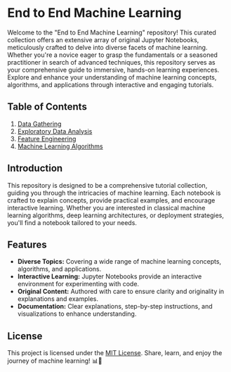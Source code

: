 # **End to End Machine Learning**

Welcome to the "End to End Machine Learning" repository! This curated collection offers an extensive array of original Jupyter Notebooks, meticulously crafted to delve into diverse facets of machine learning. Whether you're a novice eager to grasp the fundamentals or a seasoned practitioner in search of advanced techniques, this repository serves as your comprehensive guide to immersive, hands-on learning experiences. Explore and enhance your understanding of machine learning concepts, algorithms, and applications through interactive and engaging tutorials.

## Table of Contents

1. [Data Gathering](#00_Data_Gathering)
2. [Exploratory Data Analysis](#01_Exploratory_Data_Analysis_(EDA))
3. [Feature Engineering](#02_Feature_Engineering)
4. [Machine Learning Algorithms](#03_Machine_Learning_Algorithms)


## Introduction

This repository is designed to be a comprehensive tutorial collection, guiding you through the intricacies of machine learning. Each notebook is crafted to explain concepts, provide practical examples, and encourage interactive learning. Whether you are interested in classical machine learning algorithms, deep learning architectures, or deployment strategies, you'll find a notebook tailored to your needs.


## Features

- **Diverse Topics:** Covering a wide range of machine learning concepts, algorithms, and applications.
- **Interactive Learning:** Jupyter Notebooks provide an interactive environment for experimenting with code.
- **Original Content:** Authored with care to ensure clarity and originality in explanations and examples.
- **Documentation:** Clear explanations, step-by-step instructions, and visualizations to enhance understanding.
  

## License

This project is licensed under the [MIT License](LICENSE). Share, learn, and enjoy the journey of machine learning! 📊🚀